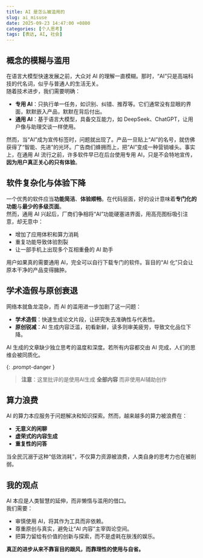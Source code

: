 ```yaml
---
title: AI 是怎么被滥用的
slug: ai_misuse
date: 2025-09-23 14:47:00 +0800
categories: [个人思考]
tags: [表达, AI, 社会]
---
```


## 概念的模糊与滥用

在语言大模型快速发展之前，大众对 AI 的理解一直模糊。那时，“AI”只是高端科技的代名词，似乎与普通人的生活无关。  
随着技术进步，我们需要明确：  
- **专用 AI**：只执行单一任务，如识别、纠错、推荐等。它们通常没有显眼的界面，默默嵌入产品，默默在背后付出。  
- **通用 AI**：基于语言大模型，具备交互能力，如 DeepSeek、ChatGPT，让用户像与助理交谈一样使用。

然而，当“AI”成为宣传标签时，问题就出现了。产品一旦贴上“AI”的名号，就仿佛获得了“智能、先进”的光环。广告商们蜂拥而上，把“AI”变成一种营销噱头。事实上，在通用 AI 流行之前，许多软件早已在后台使用专用 AI，只是不会特地宣传，**因为用户真正关心的只有体验**。

## 软件复杂化与体验下降

一个优秀的软件应当**功能简洁**、**体验顺畅**。在代码层面，好的设计意味着**专门化的功能**与**最少的多级页面**。  
然而，通用 AI 兴起后，厂商们争相将“AI”功能硬塞进界面，用高亮图标吸引注意，却无意中：  
- 增加了应用体积和算力消耗  
- 重复功能导致体验割裂  
- 让一部手机上出现多个互相重叠的 AI 助手  

用户如果真的需要通用 AI，完全可以自行下载专门的软件。盲目的“AI 化”只会让原本干净的产品变得臃肿。

## 学术造假与原创衰退

网络本就鱼龙混杂，而 AI 的滥用进一步加剧了这一问题：  
- **学术造假**：快速生成论文片段，让研究失去准确性与代表性。 
- **原创锐减**：AI 生成内容泛滥，初看新鲜，读多则审美疲劳，导致文化品位下降。  

AI 生成的文章缺少独立思考的温度和深度。若所有内容都交由 AI 完成，人们的思维会被同质化。

{: .prompt-danger }
> **注意**：这里批评的是使用AI生成 **全部内容** 而非使用AI辅助创作

## 算力浪费

AI 的算力本应服务于问题解决和知识探索。然而，越来越多的算力被浪费在：  
- **无意义的闲聊**  
- **虚荣式的内容生成**  
- **重复性的问答**  

当全民沉溺于这种“低效消耗”，不仅算力资源被浪费，人类自身的思考力也在被削弱。

## 我的观点

AI 本应是人类智慧的延伸，而非懒惰与滥用的借口。  
我们需要：  
- 审慎使用 AI，将其作为工具而非依赖。  
- 尊重原创与真实，避免让“AI 内容”主宰舆论空间。  
- 把算力留给有价值的创新与探索，而不是虚耗在肤浅的娱乐。

**真正的进步从来不靠盲目的跟风，而靠理性的使用与自省。**
